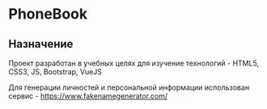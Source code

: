# PhoneBook

## Назначение
Проект разработан в учебных целях для изучение технологий - HTML5, CSS3, JS, Bootstrap, VueJS

Для генерации личностей и персональной информации использован сервис - https://www.fakenamegenerator.com/


